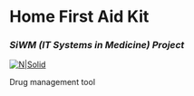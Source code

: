# Home First Aid Kit
### _SiWM (IT Systems in Medicine) Project_

[![N|Solid](https://www.php.net/images/logos/new-php-logo.png)](https://www.php.net/)

Drug management tool
